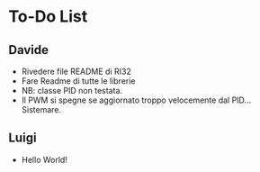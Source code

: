 # To-Do List

## Davide
-	Rivedere file README di RI32
-	Fare Readme di tutte le librerie
-	NB:	classe PID non testata.
-	Il PWM si spegne se aggiornato troppo velocemente dal PID... Sistemare.

## Luigi
-	Hello World!
